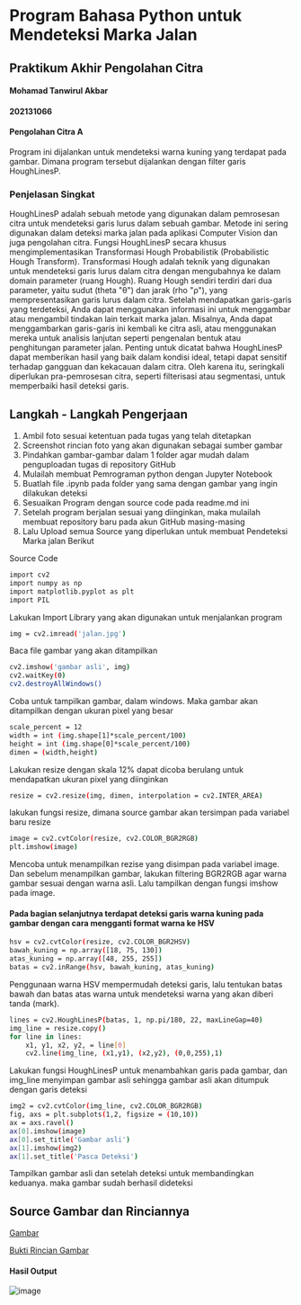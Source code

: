 # Program Bahasa Python untuk Mendeteksi Marka Jalan
## Praktikum Akhir Pengolahan Citra
#### Mohamad Tanwirul Akbar
#### 202131066 
#### Pengolahan Citra A
Program ini dijalankan untuk mendeteksi warna kuning yang terdapat pada gambar. Dimana program tersebut dijalankan dengan filter garis HoughLinesP.
### Penjelasan Singkat
HoughLinesP adalah sebuah metode yang digunakan dalam pemrosesan citra untuk mendeteksi garis lurus dalam sebuah gambar. Metode ini sering digunakan dalam deteksi marka jalan pada aplikasi Computer Vision dan juga pengolahan citra.
Fungsi HoughLinesP secara khusus mengimplementasikan Transformasi Hough Probabilistik (Probabilistic Hough Transform). Transformasi Hough adalah teknik yang digunakan untuk mendeteksi garis lurus dalam citra dengan mengubahnya ke dalam domain parameter (ruang Hough). Ruang Hough sendiri terdiri dari dua parameter, yaitu sudut (theta "θ") dan jarak (rho "ρ"), yang mempresentasikan garis lurus dalam citra.
Setelah mendapatkan garis-garis yang terdeteksi, Anda dapat menggunakan informasi ini untuk menggambar atau mengambil tindakan lain terkait marka jalan. Misalnya, Anda dapat menggambarkan garis-garis ini kembali ke citra asli, atau menggunakan mereka untuk analisis lanjutan seperti pengenalan bentuk atau penghitungan parameter jalan.
Penting untuk dicatat bahwa HoughLinesP dapat memberikan hasil yang baik dalam kondisi ideal, tetapi dapat sensitif terhadap gangguan dan kekacauan dalam citra. Oleh karena itu, seringkali diperlukan pra-pemrosesan citra, seperti filterisasi atau segmentasi, untuk memperbaiki hasil deteksi garis.

## Langkah - Langkah Pengerjaan
1. Ambil foto sesuai ketentuan pada tugas yang telah ditetapkan
2. Screenshot rincian foto yang akan digunakan sebagai sumber gambar
3. Pindahkan gambar-gambar dalam 1 folder agar mudah dalam penguploadan tugas di repository GitHub
4. Mulailah membuat Pemrograman python dengan Jupyter Notebook
5. Buatlah file .ipynb pada folder yang sama dengan gambar yang ingin dilakukan deteksi
6. Sesuaikan Program dengan source code pada readme.md ini
7. Setelah program berjalan sesuai yang diinginkan, maka mulailah membuat repository baru pada akun GitHub masing-masing
8. Lalu Upload semua Source yang diperlukan untuk membuat Pendeteksi Marka jalan Berikut

Source Code
```bash
import cv2
import numpy as np
import matplotlib.pyplot as plt
import PIL
```
Lakukan Import Library yang akan digunakan untuk menjalankan program
```bash
img = cv2.imread('jalan.jpg')
```
Baca file gambar yang akan ditampilkan
```bash
cv2.imshow('gambar asli', img)
cv2.waitKey(0)
cv2.destroyAllWindows()
```
Coba untuk tampilkan gambar, dalam windows. Maka gambar akan ditampilkan dengan ukuran pixel yang besar
```bash
scale_percent = 12
width = int (img.shape[1]*scale_percent/100)
height = int (img.shape[0]*scale_percent/100)
dimen = (width,height)
```
Lakukan resize dengan skala 12% dapat dicoba berulang untuk mendapatkan ukuran pixel yang diinginkan
```bash
resize = cv2.resize(img, dimen, interpolation = cv2.INTER_AREA)
```
lakukan fungsi resize, dimana source gambar akan tersimpan pada variabel baru resize
```bash
image = cv2.cvtColor(resize, cv2.COLOR_BGR2RGB)
plt.imshow(image)
```
Mencoba untuk menampilkan rezise yang disimpan pada variabel image. Dan sebelum menampilkan gambar, lakukan filtering BGR2RGB agar warna gambar sesuai dengan warna asli.
Lalu tampilkan dengan fungsi imshow pada image.

#### Pada bagian selanjutnya terdapat deteksi garis warna kuning pada gambar dengan cara mengganti format warna ke HSV
```bash
hsv = cv2.cvtColor(resize, cv2.COLOR_BGR2HSV)
bawah_kuning = np.array([18, 75, 130])
atas_kuning = np.array([48, 255, 255])
batas = cv2.inRange(hsv, bawah_kuning, atas_kuning)
```
Penggunaan warna HSV mempermudah deteksi garis, lalu tentukan batas bawah dan batas atas warna untuk mendeteksi warna yang akan diberi tanda (mark).
```bash
lines = cv2.HoughLinesP(batas, 1, np.pi/180, 22, maxLineGap=40)
img_line = resize.copy()
for line in lines:
    x1, y1, x2, y2, = line[0]
    cv2.line(img_line, (x1,y1), (x2,y2), (0,0,255),1)
```
Lakukan fungsi HoughLinesP untuk menambahkan garis pada gambar, dan img_line menyimpan gambar asli sehingga gambar asli akan ditumpuk dengan garis deteksi
```bash
img2 = cv2.cvtColor(img_line, cv2.COLOR_BGR2RGB)
fig, axs = plt.subplots(1,2, figsize = (10,10))
ax = axs.ravel()
ax[0].imshow(image)
ax[0].set_title('Gambar asli')
ax[1].imshow(img2)
ax[1].set_title('Pasca Deteksi')
```
Tampilkan gambar asli dan setelah deteksi untuk membandingkan keduanya. maka gambar sudah berhasil dideteksi
## Source Gambar dan Rinciannya

[Gambar](https://github.com/Tanwirul0411/PA-PC_202131066_M.TanwirulAkbar_A/blob/main/Jalan.jpg)

[Bukti Rincian Gambar](https://raw.githubusercontent.com/Tanwirul0411/PA-PC_202131066_M.TanwirulAkbar_A/main/Screenshot_2023-07-04-09-26-57-895_com.miui.gallery.jpg)

#### Hasil Output
![image](https://github.com/Tanwirul0411/PA-PC_202131066_M.TanwirulAkbar_A/assets/125352733/7a396312-f19b-415a-ace8-4c3fa6e43df6)

